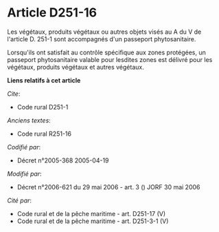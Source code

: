 # Article D251-16

Les végétaux, produits végétaux ou autres objets visés au A du V de l'article D. 251-1 sont accompagnés d'un passeport
phytosanitaire.

Lorsqu'ils ont satisfait au contrôle spécifique aux zones protégées, un passeport phytosanitaire valable pour lesdites zones
est délivré pour les végétaux, produits végétaux et autres végétaux.

**Liens relatifs à cet article**

_Cite_:

  - Code rural D251-1

_Anciens textes_:

  - Code rural R251-16

_Codifié par_:

  - Décret n°2005-368 2005-04-19

_Modifié par_:

  - Décret n°2006-621 du 29 mai 2006 - art. 3 () JORF 30 mai 2006

_Cité par_:

  - Code rural et de la pêche maritime - art. D251-17 (V)
  - Code rural et de la pêche maritime - art. D251-3-1 (V)
